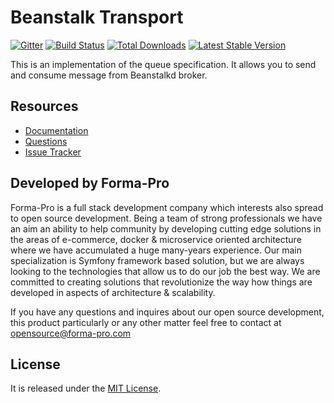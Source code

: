 # Beanstalk Transport

[![Gitter](https://badges.gitter.im/php-enqueue/Lobby.svg)](https://gitter.im/php-enqueue/Lobby)
[![Build Status](https://travis-ci.org/php-enqueue/pheanstalk.png?branch=master)](https://travis-ci.org/php-enqueue/pheanstalk)
[![Total Downloads](https://poser.pugx.org/enqueue/pheanstalk/d/total.png)](https://packagist.org/packages/enqueue/pheanstalk)
[![Latest Stable Version](https://poser.pugx.org/enqueue/pheanstalk/version.png)](https://packagist.org/packages/enqueue/pheanstalk)
 
This is an implementation of the queue specification. It allows you to send and consume message from Beanstalkd broker. 

## Resources

* [Documentation](https://github.com/php-enqueue/enqueue-dev/blob/master/docs/index.md)
* [Questions](https://gitter.im/php-enqueue/Lobby)
* [Issue Tracker](https://github.com/php-enqueue/enqueue-dev/issues)

## Developed by Forma-Pro

Forma-Pro is a full stack development company which interests also spread to open source development. 
Being a team of strong professionals we have an aim an ability to help community by developing cutting edge solutions in the areas of e-commerce, docker & microservice oriented architecture where we have accumulated a huge many-years experience. 
Our main specialization is Symfony framework based solution, but we are always looking to the technologies that allow us to do our job the best way. We are committed to creating solutions that revolutionize the way how things are developed in aspects of architecture & scalability.

If you have any questions and inquires about our open source development, this product particularly or any other matter feel free to contact at opensource@forma-pro.com

## License

It is released under the [MIT License](LICENSE).